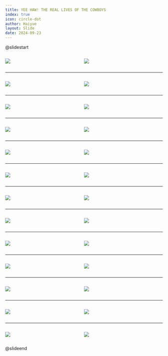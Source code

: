 ```yaml
---
title: YEE HAW! THE REAL LIVES OF THE COWBOYS
index: true
icon: circle-dot
author: Haiyue
layout: Slide
date: 2024-09-23
---
```

 
@slidestart

<div style="display:flex">
<div style="flex:1">

![](/reading/english/Level-T/YEE%20HAW!%20THE%20REAL%20LIVES%20OF%20THE%20COWBOYS/001.webp)
</div>
<div style="flex:1">

![](/reading/english/Level-T/YEE%20HAW!%20THE%20REAL%20LIVES%20OF%20THE%20COWBOYS/002.webp)
</div>
</div>

---

<div style="display:flex">
<div style="flex:1">

![](/reading/english/Level-T/YEE%20HAW!%20THE%20REAL%20LIVES%20OF%20THE%20COWBOYS/003.webp)
</div>
<div style="flex:1">

![](/reading/english/Level-T/YEE%20HAW!%20THE%20REAL%20LIVES%20OF%20THE%20COWBOYS/004.webp)
</div>
</div>

---

<div style="display:flex">
<div style="flex:1">

![](/reading/english/Level-T/YEE%20HAW!%20THE%20REAL%20LIVES%20OF%20THE%20COWBOYS/005.webp)
</div>
<div style="flex:1">

![](/reading/english/Level-T/YEE%20HAW!%20THE%20REAL%20LIVES%20OF%20THE%20COWBOYS/006.webp)
</div>
</div>

---

<div style="display:flex">
<div style="flex:1">

![](/reading/english/Level-T/YEE%20HAW!%20THE%20REAL%20LIVES%20OF%20THE%20COWBOYS/007.webp)
</div>
<div style="flex:1">

![](/reading/english/Level-T/YEE%20HAW!%20THE%20REAL%20LIVES%20OF%20THE%20COWBOYS/008.webp)
</div>
</div>

---

<div style="display:flex">
<div style="flex:1">

![](/reading/english/Level-T/YEE%20HAW!%20THE%20REAL%20LIVES%20OF%20THE%20COWBOYS/009.webp)
</div>
<div style="flex:1">

![](/reading/english/Level-T/YEE%20HAW!%20THE%20REAL%20LIVES%20OF%20THE%20COWBOYS/010.webp)
</div>
</div>

---

<div style="display:flex">
<div style="flex:1">

![](/reading/english/Level-T/YEE%20HAW!%20THE%20REAL%20LIVES%20OF%20THE%20COWBOYS/011.webp)
</div>
<div style="flex:1">

![](/reading/english/Level-T/YEE%20HAW!%20THE%20REAL%20LIVES%20OF%20THE%20COWBOYS/012.webp)
</div>
</div>

---

<div style="display:flex">
<div style="flex:1">

![](/reading/english/Level-T/YEE%20HAW!%20THE%20REAL%20LIVES%20OF%20THE%20COWBOYS/013.webp)
</div>
<div style="flex:1">

![](/reading/english/Level-T/YEE%20HAW!%20THE%20REAL%20LIVES%20OF%20THE%20COWBOYS/014.webp)
</div>
</div>

---

<div style="display:flex">
<div style="flex:1">

![](/reading/english/Level-T/YEE%20HAW!%20THE%20REAL%20LIVES%20OF%20THE%20COWBOYS/015.webp)
</div>
<div style="flex:1">

![](/reading/english/Level-T/YEE%20HAW!%20THE%20REAL%20LIVES%20OF%20THE%20COWBOYS/016.webp)
</div>
</div>

---

<div style="display:flex">
<div style="flex:1">

![](/reading/english/Level-T/YEE%20HAW!%20THE%20REAL%20LIVES%20OF%20THE%20COWBOYS/017.webp)
</div>
<div style="flex:1">

![](/reading/english/Level-T/YEE%20HAW!%20THE%20REAL%20LIVES%20OF%20THE%20COWBOYS/018.webp)
</div>
</div>

---

<div style="display:flex">
<div style="flex:1">

![](/reading/english/Level-T/YEE%20HAW!%20THE%20REAL%20LIVES%20OF%20THE%20COWBOYS/019.webp)
</div>
<div style="flex:1">

![](/reading/english/Level-T/YEE%20HAW!%20THE%20REAL%20LIVES%20OF%20THE%20COWBOYS/020.webp)
</div>
</div>

---

<div style="display:flex">
<div style="flex:1">

![](/reading/english/Level-T/YEE%20HAW!%20THE%20REAL%20LIVES%20OF%20THE%20COWBOYS/021.webp)
</div>
<div style="flex:1">

![](/reading/english/Level-T/YEE%20HAW!%20THE%20REAL%20LIVES%20OF%20THE%20COWBOYS/022.webp)
</div>
</div>

---

<div style="display:flex">
<div style="flex:1">

![](/reading/english/Level-T/YEE%20HAW!%20THE%20REAL%20LIVES%20OF%20THE%20COWBOYS/023.webp)
</div>
<div style="flex:1">

![](/reading/english/Level-T/YEE%20HAW!%20THE%20REAL%20LIVES%20OF%20THE%20COWBOYS/024.webp)
</div>
</div>

---

<div style="display:flex">
<div style="flex:1">

![](/reading/english/Level-T/YEE%20HAW!%20THE%20REAL%20LIVES%20OF%20THE%20COWBOYS/025.webp)
</div>
<div style="flex:1">

![](/reading/english/Level-T/YEE%20HAW!%20THE%20REAL%20LIVES%20OF%20THE%20COWBOYS/026.webp)
</div>
</div>

@slideend